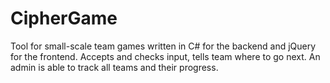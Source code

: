 # CipherGame
Tool for small-scale team games written in C# for the backend and jQuery for the frontend. Accepts and checks input, tells team where to go next. An admin is able to track all teams and their progress.
